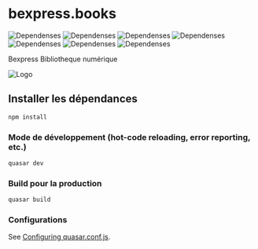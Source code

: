 # bexpress.books

![Dependenses](https://img.shields.io/badge/MySQL-00000F?style=for-the-badge&logo=mysql&logoColor=white)
![Dependenses](https://img.shields.io/badge/TypeScript-007ACC?style=for-the-badge&logo=typescript&logoColor=white)
![Dependenses](https://img.shields.io/badge/PHP-777BB4?style=for-the-badge&logo=php&logoColor=white)
![Dependenses](https://img.shields.io/badge/Vue.js-35495E?style=for-the-badge&logo=vue.js&logoColor=4FC08D)
![Dependenses](https://img.shields.io/badge/Sass-CC6699?style=for-the-badge&logo=sass&logoColor=white)
![Dependenses](https://img.shields.io/badge/HTML5-E34F26?style=for-the-badge&logo=html5&logoColor=white)
![Dependenses](https://img.shields.io/github/license/{vincejs77}/{repo-name}.svg)



Bexpress Bibliotheque numérique

![Logo](https://bexpressbooks-one.vercel.app/logo.png)

## Installer les dépendances
```bash
npm install
```

### Mode de développement (hot-code reloading, error reporting, etc.)
```bash
quasar dev
```


### Build pour la production
```bash
quasar build
```

### Configurations
See [Configuring quasar.conf.js](https://v2.quasar.dev/quasar-cli/quasar-conf-js).
